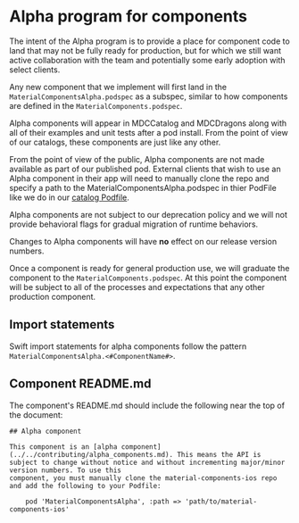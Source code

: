 # Alpha program for components

The intent of the Alpha program is to provide a place for component code to land that may not be
fully ready for production, but for which we still want active collaboration with the team and
potentially some early adoption with select clients.

Any new component that we implement will first land in the `MaterialComponentsAlpha.podspec` as a
subspec, similar to how components are defined in the `MaterialComponents.podspec`.

Alpha components will appear in MDCCatalog and MDCDragons along with all of their examples and unit
tests after a pod install. From the point of view of our catalogs, these components are just like
any other.

From the point of view of the public, Alpha components are not made available as part of our
published pod. External clients that wish to use an Alpha component in their app will need to
manually clone the repo and specify a path to the MaterialComponentsAlpha.podspec in thier PodFile
like we do in our [catalog Podfile](/catalog/Podfile).

Alpha components are not subject to our deprecation policy and we will not provide behavioral flags
for gradual migration of runtime behaviors.

Changes to Alpha components will have **no** effect on our release version numbers.

Once a component is ready for general production use, we will graduate the component to the
`MaterialComponents.podspec`. At this point the component will be subject to all of the processes
and expectations that any other production component.

## Import statements

Swift import statements for alpha components follow the pattern `MaterialComponentsAlpha.<#ComponentName#>`.

## Component README.md

The component's README.md should include the following near the top of the document:

```
## Alpha component

This component is an [alpha component](../../contributing/alpha_components.md). This means the API is
subject to change without notice and without incrementing major/minor version numbers. To use this
component, you must manually clone the material-components-ios repo and add the following to your Podfile:

    pod 'MaterialComponentsAlpha', :path => 'path/to/material-components-ios'
```
